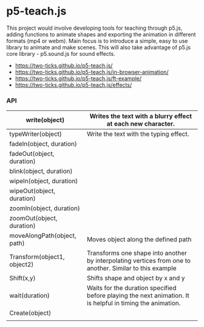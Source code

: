 # p5-teach.js
This project would involve developing tools for teaching through p5.js, adding functions to animate shapes and exporting the animation in different formats (mp4 or webm). Main focus is to introduce a simple, easy to use library to animate and make scenes. This will also take advantage of p5.js core library - p5.sound.js for sound effects.

- https://two-ticks.github.io/p5-teach.js/
- https://two-ticks.github.io/p5-teach.js/in-browser-animation/
- https://two-ticks.github.io/p5-teach.js/ft-example/
- https://two-ticks.github.io/p5-teach.js/effects/

### API 

| write(object)  | Writes the text with a blurry effect at each new character.   |
|---|---|
| typeWriter(object)  |  Write the text with the typing effect. |
| fadeIn(object, duration)  |   |
|  fadeOut(object, duration) |   |
|  blink(object, duration) |   |
| wipeIn(object, duration)  |   |
| wipeOut(object, duration)  |   |
|  zoomIn(object, duration) |   |
| zoomOut(object, duration)  |   |
| moveAlongPath(object, path)  |Moves object along the defined path   |
| Transform(object1, object2)  | Transforms one shape into another by interpolating vertices from one to another. Similar to this example  |
| Shift(x,y)  | Shifts shape and object by x and y  |
|wait(duration)   | Waits for the duration specified before playing the next animation. It is helpful in timing the animation.  |
| Create(object)  |   |
|   |   |